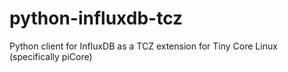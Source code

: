 python-influxdb-tcz
===================

Python client for InfluxDB as a TCZ extension for Tiny Core Linux (specifically piCore)
